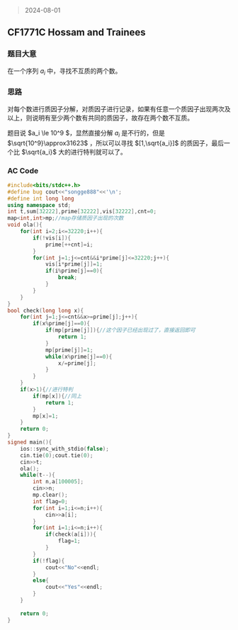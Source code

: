 > 2024-08-01

## CF1771C Hossam and Trainees

### 题目大意

在一个序列 $a_i$ 中，寻找不互质的两个数。

### 思路

对每个数进行质因子分解，对质因子进行记录，如果有任意一个质因子出现两次及以上，则说明有至少两个数有共同的质因子，故存在两个数不互质。

题目说 $a_i \le 10^9 $，显然直接分解 $a_i$ 是不行的，但是 $\sqrt{10^9}\approx31623$ ，所以可以寻找 $[1,\sqrt{a_i}]$ 的质因子，最后一个比 $\sqrt{a_i}$ 大的进行特判就可以了。

### AC Code

```c++
#include<bits/stdc++.h>
#define bug cout<<"songge888"<<'\n';
#define int long long
using namespace std;
int t,sum[32222],prime[32222],vis[32222],cnt=0;
map<int,int>mp;//map存储质因子出现的次数 
void ola(){
    for(int i=2;i<=32220;i++){
        if(!vis[i]){
            prime[++cnt]=i;
        }
        for(int j=1;j<=cnt&&i*prime[j]<=32220;j++){
            vis[i*prime[j]]=1;
            if(i%prime[j]==0){
                break;
            }
        }
    }
}
bool check(long long x){	
	for(int j=1;j<=cnt&&x>=prime[j];j++){
		if(x%prime[j]==0){
			if(mp[prime[j]]){//这个因子已经出现过了，直接返回即可 
				return 1;
			}
			mp[prime[j]]=1;
			while(x%prime[j]==0){
				x/=prime[j];
			}
		}
	}
	if(x>1){//进行特判 
		if(mp[x]){//同上 
			return 1;
		}
		mp[x]=1;
	}
	return 0;
}
signed main(){
	ios::sync_with_stdio(false);
	cin.tie(0);cout.tie(0);
	cin>>t;
	ola();
	while(t--){
		int n,a[100005];
		cin>>n;
		mp.clear();
		int flag=0;
		for(int i=1;i<=n;i++){
			cin>>a[i];
		}
		for(int i=1;i<=n;i++){
			if(check(a[i])){
				flag=1;
			}
		}
		if(!flag){
			cout<<"No"<<endl;	
		}
		else{
			cout<<"Yes"<<endl;
		}
	}
	
	return 0;
}
```
